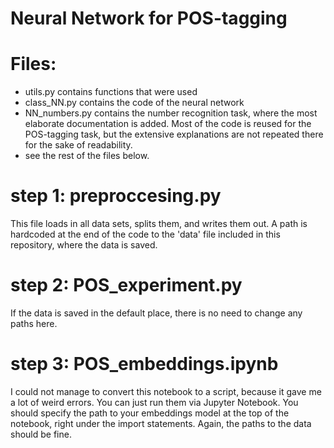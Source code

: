 # Neural Network for POS-tagging

# Files: 
- utils.py contains functions that were used 
- class_NN.py contains the code of the neural network 
- NN_numbers.py contains the number recognition task, where the most elaborate documentation is added. Most of the code is reused for the POS-tagging task, but the extensive explanations are not repeated there for the sake of readability. 
- see the rest of the files below.  

# step 1: preproccesing.py
This file loads in all data sets, splits them, and writes them out. A path is hardcoded at the end of the code to the 'data' file included in this repository, where the data is saved. 

# step 2: POS_experiment.py 
If the data is saved in the default place, there is no need to change any paths here. 

# step 3: POS_embeddings.ipynb
I could not manage to convert this notebook to a script, because it gave me a lot of weird errors. You can just run them via Jupyter Notebook. You should specify the path to your embeddings model at the top of the notebook, right under the import statements. Again, the paths to the data should be fine. 
